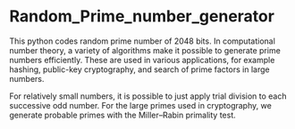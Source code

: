 # Random_Prime_number_generator
This python codes random prime number of 2048 bits.
In computational number theory, a variety of algorithms make it possible to generate prime numbers efficiently. These are used in various applications, for example hashing, public-key cryptography, and search of prime factors in large numbers.

For relatively small numbers, it is possible to just apply trial division to each successive odd number. 
For the large primes used in cryptography, we generate probable primes with the Miller–Rabin primality test.
